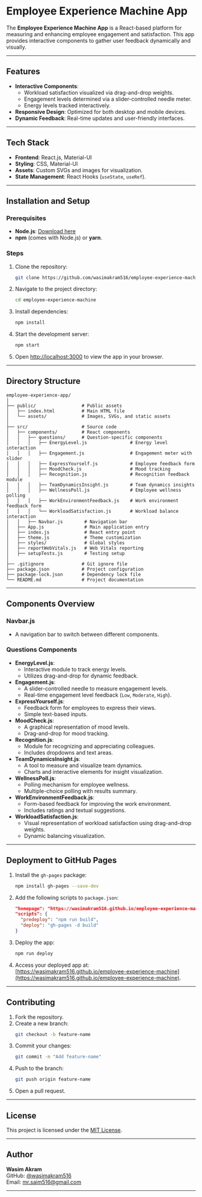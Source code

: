 # Employee Experience Machine App

The **Employee Experience Machine App** is a React-based platform for measuring and enhancing employee engagement and satisfaction. This app provides interactive components to gather user feedback dynamically and visually.

---

## Features

- **Interactive Components**:
  - Workload satisfaction visualized via drag-and-drop weights.
  - Engagement levels determined via a slider-controlled needle meter.
  - Energy levels tracked interactively.
- **Responsive Design**: Optimized for both desktop and mobile devices.
- **Dynamic Feedback**: Real-time updates and user-friendly interfaces.

---

## Tech Stack

- **Frontend**: React.js, Material-UI
- **Styling**: CSS, Material-UI
- **Assets**: Custom SVGs and images for visualization.
- **State Management**: React Hooks (`useState`, `useRef`).

---

## Installation and Setup

### Prerequisites

- **Node.js**: [Download here](https://nodejs.org/)
- **npm** (comes with Node.js) or **yarn**.

### Steps

1. Clone the repository:
   ```bash
   git clone https://github.com/wasimakram516/employee-experience-machine.git
   ```
2. Navigate to the project directory:
   ```bash
   cd employee-experience-machine
   ```
3. Install dependencies:
   ```bash
   npm install
   ```
4. Start the development server:
   ```bash
   npm start
   ```
5. Open [http://localhost:3000](http://localhost:3000) to view the app in your browser.

---

## Directory Structure

```plaintext
employee-experience-app/
│
├── public/                 # Public assets
│   ├── index.html          # Main HTML file
│   └── assets/             # Images, SVGs, and static assets
│
├── src/                    # Source code
│   ├── components/         # React components
│   │   ├── questions/      # Question-specific components
│   │   │   ├── EnergyLevel.js                # Energy level interaction
│   │   │   ├── Engagement.js                 # Engagement meter with slider
│   │   │   ├── ExpressYourself.js            # Employee feedback form
│   │   │   ├── MoodCheck.js                  # Mood tracking
│   │   │   ├── Recognition.js                # Recognition feedback module
│   │   │   ├── TeamDynamicsInsight.js        # Team dynamics insights
│   │   │   ├── WellnessPoll.js               # Employee wellness polling
│   │   │   ├── WorkEnvironmentFeedback.js    # Work environment feedback form
│   │   │   └── WorkloadSatisfaction.js       # Workload balance interaction
│   │   ├── Navbar.js        # Navigation bar
│   ├── App.js               # Main application entry
│   ├── index.js             # React entry point
│   ├── theme.js             # Theme customization
│   ├── styles/              # Global styles
│   ├── reportWebVitals.js   # Web Vitals reporting
│   ├── setupTests.js        # Testing setup
│
├── .gitignore              # Git ignore file
├── package.json            # Project configuration
├── package-lock.json       # Dependency lock file
└── README.md               # Project documentation
```

---

## Components Overview

### Navbar.js
- A navigation bar to switch between different components.

### Questions Components
- **EnergyLevel.js**:
  - Interactive module to track energy levels.
  - Utilizes drag-and-drop for dynamic feedback.
- **Engagement.js**:
  - A slider-controlled needle to measure engagement levels.
  - Real-time engagement level feedback (`Low`, `Moderate`, `High`).
- **ExpressYourself.js**:
  - Feedback form for employees to express their views.
  - Simple text-based inputs.
- **MoodCheck.js**:
  - A graphical representation of mood levels.
  - Drag-and-drop for mood tracking.
- **Recognition.js**:
  - Module for recognizing and appreciating colleagues.
  - Includes dropdowns and text areas.
- **TeamDynamicsInsight.js**:
  - A tool to measure and visualize team dynamics.
  - Charts and interactive elements for insight visualization.
- **WellnessPoll.js**:
  - Polling mechanism for employee wellness.
  - Multiple-choice polling with results summary.
- **WorkEnvironmentFeedback.js**:
  - Form-based feedback for improving the work environment.
  - Includes ratings and textual suggestions.
- **WorkloadSatisfaction.js**:
  - Visual representation of workload satisfaction using drag-and-drop weights.
  - Dynamic balancing visualization.

---

## Deployment to GitHub Pages

1. Install the `gh-pages` package:
   ```bash
   npm install gh-pages --save-dev
   ```
2. Add the following scripts to `package.json`:
   ```json
   "homepage": "https://wasimakram516.github.io/employee-experience-machine",
   "scripts": {
     "predeploy": "npm run build",
     "deploy": "gh-pages -d build"
   }
   ```
3. Deploy the app:
   ```bash
   npm run deploy
   ```
4. Access your deployed app at:
   [https://wasimakram516.github.io/employee-experience-machine](https://wasimakram516.github.io/employee-experience-machine).

---

## Contributing

1. Fork the repository.
2. Create a new branch:
   ```bash
   git checkout -b feature-name
   ```
3. Commit your changes:
   ```bash
   git commit -m "Add feature-name"
   ```
4. Push to the branch:
   ```bash
   git push origin feature-name
   ```
5. Open a pull request.

---

## License

This project is licensed under the [MIT License](https://opensource.org/licenses/MIT).

---

## Author

**Wasim Akram**  
GitHub: [@wasimakram516](https://github.com/wasimakram516)  
Email: [mr.saim516@gmail.com](mailto:mr.saim516@gmail.com)

---
